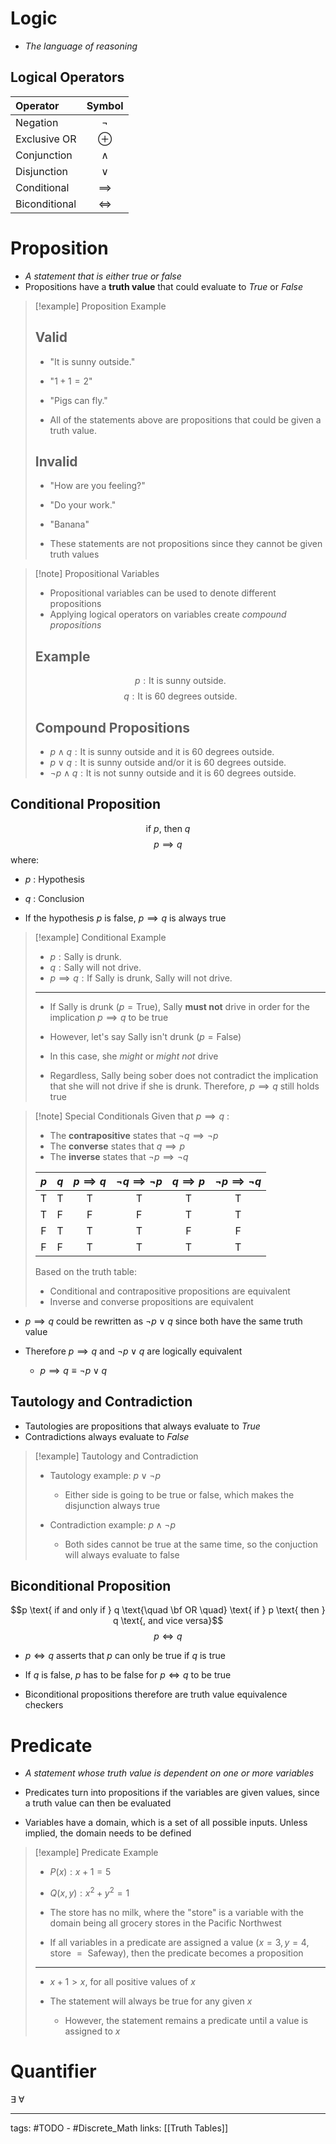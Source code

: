 # Logic
- *The language of reasoning*

## Logical Operators
| Operator      |   Symbol   |
|:------------- |:----------:|
| Negation      |   $\neg$   |
| Exclusive OR  |  $\oplus$  |
| Conjunction   |  $\land$   |
| Disjunction   |   $\lor$   |
| Conditional   | $\implies$ |
| Biconditional |   $\iff$   |


# Proposition
- *A statement that is either true or false*
- Propositions have a **truth value** that could evaluate to *True* or *False*

>[!example] Proposition Example
> ## Valid
> - "It is sunny outside."
> - "$1 + 1 = 2$"
> - "Pigs can fly."
> 
> - All of the statements above are propositions that could be given a truth value.
> 
> ## Invalid
> - "How are you feeling?"
> - "Do your work."
> - "Banana"
>
> - These statements are not propositions since they cannot be given truth values

>[!note] Propositional Variables
> - Propositional variables can be used to denote different propositions
> - Applying logical operators on variables create *compound propositions*
>
> ## Example
> $$p: \text{It is sunny outside.}$$
> $$q: \text{It is 60 degrees outside.}$$
> 
> ## Compound Propositions
> - $p \land q : \text{It is sunny outside and it is 60 degrees outside.}$
> - $p \lor q : \text{It is sunny outside and/or it is 60 degrees outside.}$
> - $\neg p \land q : \text{It is not sunny outside and it is 60 degrees outside.}$

## Conditional Proposition
$$ \text{if } p \text{, then } q$$
$$p \implies q$$ where:
- $p$ : Hypothesis
- $q$ : Conclusion

- If the hypothesis $p$ is false, $p \implies q$ is always true

>[!example] Conditional Example
> - $p : \text{Sally is drunk.}$
> - $q: \text{Sally will not drive.}$
> - $p \implies q: \text{If Sally is drunk, Sally will not drive.}$
> ---
> - If Sally is drunk ($p = \text{True}$), Sally **must not** drive in order for the implication $p \implies q$ to be true
> 
> - However, let's say Sally isn't drunk ($p = \text{False}$)
> - In this case, she *might* or *might not* drive
> - Regardless, Sally being sober does not contradict the implication that she will not drive if she is drunk. Therefore, $p \implies q$ still holds true

> [!note] Special Conditionals
> Given that $p \implies q$ :
> 
> - The **contrapositive** states that $\neg q \implies \neg p$
> - The **converse** states that $q \implies p$
> - The **inverse** states that $\neg p \implies \neg q$ 
>
> | $p$ | $q$ | $p \implies q$ | $\neg q \implies \neg p$ | $q \implies p$ | $\neg p \implies \neg q$ |
> |:---:|:---:|:--------------:|:--------------:|:------------------------:|:------------------------:|
> |  T  |  T  |       T        |       T        |            T             |            T             |
> |  T  |  F  |       F        |       F        |            T             |            T             |
> |  F  |  T  |       T        |       T        |            F             |            F             |
> |  F  |  F  |       T        |       T        |            T             |            T             |
> 
> Based on the truth table:
> - Conditional and contrapositive propositions are equivalent
> - Inverse and converse propositions are equivalent

- $p \implies q$ could be rewritten as $\neg p \lor q$ since both have the same truth value

- Therefore $p \implies q$ and $\neg p \lor q$ are logically equivalent
	- $p \implies q \equiv \neg p \lor q$

## Tautology and Contradiction
- Tautologies are propositions that always evaluate to *True*
- Contradictions always evaluate to *False*

>[!example] Tautology and Contradiction
> - Tautology example: $p \lor \neg p$
> 	- Either side is going to be true or false, which makes the disjunction always true
>
> - Contradiction example: $p \land \neg p$
> 	- Both sides cannot be true at the same time, so the conjuction will always evaluate to false


## Biconditional Proposition
$$p \text{ if and only if } q \text{\quad \bf OR \quad} \text{ if } p \text{ then } q \text{, and vice versa}$$
$$p \iff q$$

- $p \iff q$ asserts that $p$ can only be true if $q$ is true
- If $q$ is false, $p$ has to be false for $p \iff q$ to be true

- Biconditional propositions therefore are truth value equivalence checkers


# Predicate
- *A statement whose truth value is dependent on one or more variables*

- Predicates turn into propositions if the variables are given values, since a truth value can then be evaluated

- Variables have a domain, which is a set of all possible inputs. Unless implied, the domain needs to be defined

>[!example] Predicate Example
> - $P(x) : x + 1 = 5$
>
> - $Q(x, y) : x^{2}+ y^{2}= 1$
> 
> - The store has no milk, where the "store" is a variable with the domain being all grocery stores in the Pacific Northwest
> 
> - If all variables in a predicate are assigned a value 
>   ($x = 3, y = 4, \text{store } = \text{ Safeway}$), then the predicate becomes a proposition
>
> ---
>
> - $x + 1 > x \text{, for all positive values of } x$ 
> 
> - The statement will always be true for any given $x$
> 	  - However, the statement remains a predicate until a value is assigned to $x$

# Quantifier
$\exists$ $\forall$

---
tags: #TODO - #Discrete_Math
links: [[Truth Tables]]
